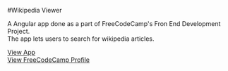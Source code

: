 #Wikipedia Viewer

A Angular app done as a part of FreeCodeCamp's Fron End Development Project.  
The app lets users to search for wikipedia articles.

[View App](http://codepen.io/dhanushuUzumaki/full/YWPqOz/)  
[View FreeCodeCamp Profile](https://www.freecodecamp.com/dhanushuuzumaki)
